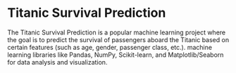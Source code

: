 # Titanic Survival Prediction
The Titanic Survival Prediction is a popular machine learning project where the goal is to predict the survival of passengers aboard the Titanic based on certain features (such as age, gender, passenger class, etc.). machine learning libraries like Pandas, NumPy, Scikit-learn, and Matplotlib/Seaborn for data analysis and visualization.
